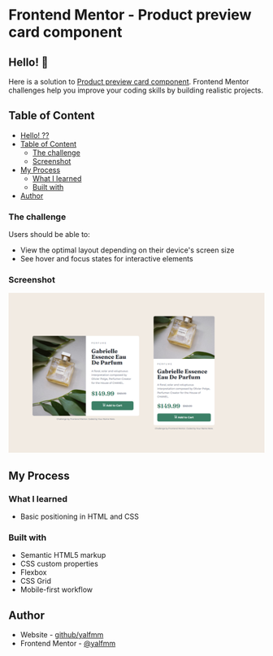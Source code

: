 # Frontend Mentor - Product preview card component

## Hello! 👋

Here is a solution to [Product preview card component](https://www.frontendmentor.io/challenges/product-preview-card-component-GO7UmttRfa). Frontend Mentor challenges help you improve your coding skills by building realistic projects. 

## Table of Content

- [Hello! ??](#hello-)
- [Table of Content](#table-of-content)
	- [The challenge](#the-challenge)
	- [Screenshot](#screenshot)
- [My Process](#my-process)
	- [What I learned](#what-i-learned)
	- [Built with](#built-with)
- [Author](#author)

### The challenge

Users should be able to:

- View the optimal layout depending on their device's screen size
- See hover and focus states for interactive elements

### Screenshot

![Screenshot of my solution ](./thumb.png)

## My Process

### What I learned

- Basic positioning in HTML and CSS

### Built with

- Semantic HTML5 markup
- CSS custom properties
- Flexbox
- CSS Grid
- Mobile-first workflow

## Author

- Website - [github/yalfmm](https://github.com/yalfmm)
- Frontend Mentor - [@yalfmm](https://www.frontendmentor.io/profile/yalfmm)